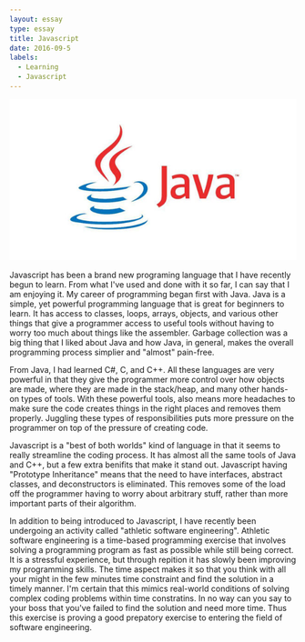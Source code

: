 ```yaml
---
layout: essay
type: essay
title: Javascript
date: 2016-09-5
labels:
  - Learning
  - Javascript
---
```


<img class="ui medium left circular floated image" src="../images/Java Logo.png.jpg">

Javascript has been a brand new programing language that I have recently begun to learn. From what I've used and done with it so far, I can say that I am enjoying it. My career of programming began first with Java. Java is a simple, yet powerful programming language that is great for beginners to learn. It has access to classes, loops, arrays, objects, and various other things that give a programmer access to useful tools without having to worry too much about things like the assembler. Garbage collection was a big thing that I liked about Java and how Java, in general, makes the overall programming process simplier and "almost" pain-free.

From Java, I had learned C#, C, and C++. All these languages are very powerful in that they give the programmer more control over how objects are made, where they are made in the stack/heap, and many other hands-on types of tools. With these powerful tools, also means more headaches to make sure the code creates things in the right places and removes them properly. Juggling these types of responsibilities puts more pressure on the programmer on top of the pressure of creating code.

Javascript is a "best of both worlds" kind of language in that it seems to really streamline the coding process. It has almost all the same tools of Java and C++, but a few extra benifits that make it stand out. Javascript having "Prototype Inheritance" means that the need to have interfaces, abstract classes, and deconstructors is eliminated. This removes some of the load off the programmer having to worry about arbitrary stuff, rather than more important parts of their algorithm.

In addition to being introduced to Javascript, I have recently been undergoing an activity called "athletic software engineering". Athletic software engineering is a time-based programming exercise that involves solving a programming program as fast as possible while still being correct. It is a stressful experience, but through repition it has slowly been improving my programming skills. The time aspect makes it so that you think with all your might in the few minutes time constraint and find the solution in a timely manner. I'm certain that this mimics real-world conditions of solving complex coding problems within time constratins. In no way can you say to your boss that you've failed to find the solution and need more time. Thus this exercise is proving a good prepatory exercise to entering the field of software engineering.
